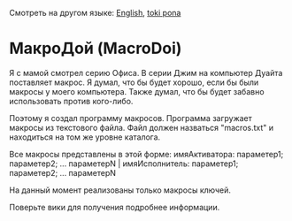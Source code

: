Смотреть на другом языке: [English](../master/README.md "View in English"), [toki pona](../master/README.tok.md "lukin kepeken toki pona")

# МакроДой (MacroDoi)
Я с мамой смотрел серию Офиса. В серии Джим на компьютер Дуайта поставляет макрос. Я думал, что бы будет хорошо, если бы были макросы у моего компьютера. Также думал, что бы будет забавно использовать против кого-либо. 

Поэтому я создал программу макросов. Программа загружает макросы из текстового файла. Файл должен назваться "macros.txt" и находиться на том же уровне каталога.

Все макросы представлены в этой форме: имяАктиватора: параметер1; параметер2; ... параметерN | имяИсполнитель: параметер1; параметер2; ... параметерN

На данный момент реализованы только макросы ключей. 

Поверьте вики для получения подробнее информации.
